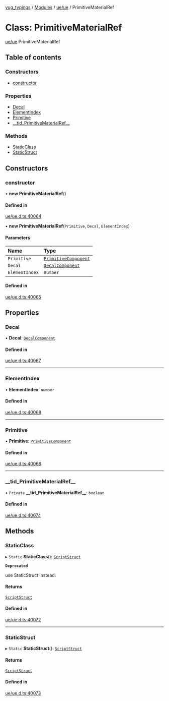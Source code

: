 [yug_typings](../README.md) / [Modules](../modules.md) / [ue/ue](../modules/ue_ue.md) / PrimitiveMaterialRef

# Class: PrimitiveMaterialRef

[ue/ue](../modules/ue_ue.md).PrimitiveMaterialRef

## Table of contents

### Constructors

- [constructor](ue_ue.PrimitiveMaterialRef.md#constructor)

### Properties

- [Decal](ue_ue.PrimitiveMaterialRef.md#decal)
- [ElementIndex](ue_ue.PrimitiveMaterialRef.md#elementindex)
- [Primitive](ue_ue.PrimitiveMaterialRef.md#primitive)
- [\_\_tid\_PrimitiveMaterialRef\_\_](ue_ue.PrimitiveMaterialRef.md#__tid_primitivematerialref__)

### Methods

- [StaticClass](ue_ue.PrimitiveMaterialRef.md#staticclass)
- [StaticStruct](ue_ue.PrimitiveMaterialRef.md#staticstruct)

## Constructors

### constructor

• **new PrimitiveMaterialRef**()

#### Defined in

[ue/ue.d.ts:40064](https://github.com/YugMetaverse/yug_typings/blob/25cad34/ue/ue.d.ts#L40064)

• **new PrimitiveMaterialRef**(`Primitive`, `Decal`, `ElementIndex`)

#### Parameters

| Name | Type |
| :------ | :------ |
| `Primitive` | [`PrimitiveComponent`](ue_ue.PrimitiveComponent.md) |
| `Decal` | [`DecalComponent`](ue_ue.DecalComponent.md) |
| `ElementIndex` | `number` |

#### Defined in

[ue/ue.d.ts:40065](https://github.com/YugMetaverse/yug_typings/blob/25cad34/ue/ue.d.ts#L40065)

## Properties

### Decal

• **Decal**: [`DecalComponent`](ue_ue.DecalComponent.md)

#### Defined in

[ue/ue.d.ts:40067](https://github.com/YugMetaverse/yug_typings/blob/25cad34/ue/ue.d.ts#L40067)

___

### ElementIndex

• **ElementIndex**: `number`

#### Defined in

[ue/ue.d.ts:40068](https://github.com/YugMetaverse/yug_typings/blob/25cad34/ue/ue.d.ts#L40068)

___

### Primitive

• **Primitive**: [`PrimitiveComponent`](ue_ue.PrimitiveComponent.md)

#### Defined in

[ue/ue.d.ts:40066](https://github.com/YugMetaverse/yug_typings/blob/25cad34/ue/ue.d.ts#L40066)

___

### \_\_tid\_PrimitiveMaterialRef\_\_

• `Private` **\_\_tid\_PrimitiveMaterialRef\_\_**: `boolean`

#### Defined in

[ue/ue.d.ts:40074](https://github.com/YugMetaverse/yug_typings/blob/25cad34/ue/ue.d.ts#L40074)

## Methods

### StaticClass

▸ `Static` **StaticClass**(): [`ScriptStruct`](ue_ue.ScriptStruct.md)

**`Deprecated`**

use StaticStruct instead.

#### Returns

[`ScriptStruct`](ue_ue.ScriptStruct.md)

#### Defined in

[ue/ue.d.ts:40072](https://github.com/YugMetaverse/yug_typings/blob/25cad34/ue/ue.d.ts#L40072)

___

### StaticStruct

▸ `Static` **StaticStruct**(): [`ScriptStruct`](ue_ue.ScriptStruct.md)

#### Returns

[`ScriptStruct`](ue_ue.ScriptStruct.md)

#### Defined in

[ue/ue.d.ts:40073](https://github.com/YugMetaverse/yug_typings/blob/25cad34/ue/ue.d.ts#L40073)
